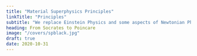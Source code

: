 ```yaml
---
title: "Material Superphysics Principles"
linkTitle: "Principles"
subtitle: "We replace Einstein Physics and some aspects of Newtonian Physics"
heading: From Socrates to Poincare
image: "/covers/spblack.jpg"
draft: true
date: 2020-10-31
---
```

